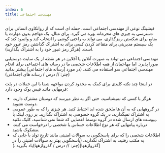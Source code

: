 ```yaml
---
index: 6
title: مهندسی اجتماعی
---
```

فیشینگ نوعی از مهندسی اجتماعی است، حمله ای است که از روانکاوی انسانی برای دسترسی به چیزی های محرمانه بهره می گیرد. برای مثال، یک مهاجم بدون مهارت یا منابع برای شکستن رمزگذاری، می تواند به راحتی گوشی را انتخاب کند و وانمود کند که یک سیستم مدیریتی برای متقاعد کردن کسی برای به اشتراک گذاشتن رمز عبور خود است. (هرگز رمز عبور خود را به اشتراک بگذارید).

مهندسی اجتماعی می تواند به صورت آنلاین یا آفلاین در هر نقطه از یک سایت دوستیابی صورا پذیرد. اما مهاجمان از همه اطلاعات شخصی ما در رسانه های اجتماعی برای انجام مهندسی اجتماعی سو استفاده می کنند. (در مورد [رسانه های اجتماعی] بیشتر بدانید (چتر: // درس / رسانه های اجتماعی)

در اینجا چند نکته کلیدی برای کمک به محدود کردن مواجهه شما با این حملات در پلت فرمهایی مانند فیس بوک وجود دارد:

*   هرگز با کسی که نمیشناسید، حتی اگر به نظر میرسد که دوستان مشترک دارید، دوست نشوید.
*   در گروههایی که به آن ها ملحق شده اید احتیاط کنید. هر چیزی را که به طور عمومی به اشتراک نمیگذارید، در یک گروه خصوصی به اشتراک نگذارید. بر روی لینک یا پیوست های ارسال شده در گروه توسط اعضایی که شما نمی شناسید، کلیک نکنید.
*   درباره پیامهایی که هر نوع اطلاعات حساس یا شخصی را درخواست می کنند، مشکوک باشید.
*   اطلاعات شخصی را که برای پاسخگویی به سوالات امنیتی مانند تاریخ تولد یا جایی که به مکتب رفتید، به اشتراک نگذارید. (پاسخگویی بهتر به سوالات امنیتی را در [گذرواژهها](چتر: // درس / گذرواژهها)یاد بگیرید .)